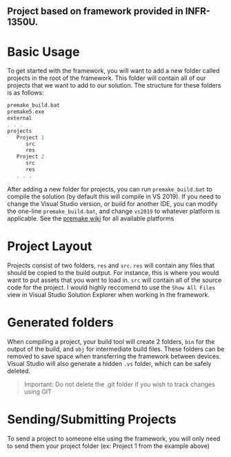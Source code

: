 ## Project based on framework provided in INFR-1350U.

# Basic Usage

To get started with the framework, you will want to add a new folder called projects in the root of the framework. This folder will contain all of our projects that we want to add to our solution. The structure for these folders is as follows:

```cpp
premake_build.bat
premake5.exe
external
. . .
projects
   Project 1
      src
      res
   Project 2
      src
      res
   . . .
```

After adding a new folder for projects, you can run `premake_build.bat` to compile the solution (by default this will compile in VS 2019). If you need to change the Visual Studio version, or build for another IDE, you can modify the one-line `premake_build.bat`, and change `vs2019` to whatever platform is applicable. See the [premake wiki](https://github.com/premake/premake-core/wiki/Using-Premake) for all available platforms

# Project Layout
Projects consist of two folders, `res` and `src`. `res` will contain any files that should be copied to the build output. For instance, this is where you would want to put assets that you want to load in. `src` will contain all of the source code for the project. I would highly reccomend to use the `Show All Files` view in Visual Studio Solution Explorer when working in the framework.

# Generated folders
When compiling a project, your build tool will create 2 folders, `bin` for the output of the build, and `obj` for intermediate build files. These folders can be removed to save space when transferring the framework between devices. Visual Studio will also generate a hidden `.vs` folder, which can be safely deleted. 
>  Important: Do not delete the .git folder if you wish to track changes using GIT

# Sending/Submitting Projects
To send a project to someone else using the framework, you will only need to send them your project folder (ex: Project 1 from the example above)

